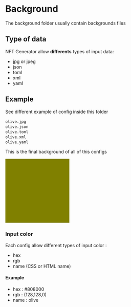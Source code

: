 # Background

The background folder usually contain backgrounds files

## Type of data

NFT Generator allow **differents** types of input data:
* jpg or jpeg 
* json
* toml
* xml
* yaml


## Example
See different example of config inside this folder

```
olive.jpg
olive.json
olive.toml
olive.xml
olive.yaml
```

This is the final background of all of this configs

![This is the final background](olive.jpg)

### Input color

Each config allow different types of input color :
* hex
* rgb
* name (CSS or HTML name)

#### Example

* hex : #808000
* rgb : (128,128,0)
* name : olive
